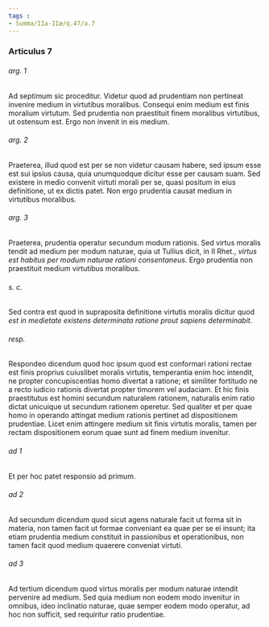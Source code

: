 ```yaml
---
tags : 
- Summa/IIa-IIæ/q.47/a.7
---
```


### Articulus 7

###### arg. 1
Ad septimum sic proceditur. Videtur quod ad prudentiam non pertineat invenire medium in virtutibus moralibus. Consequi enim medium est finis moralium virtutum. Sed prudentia non praestituit finem moralibus virtutibus, ut ostensum est. Ergo non invenit in eis medium.

###### arg. 2
Praeterea, illud quod est per se non videtur causam habere, sed ipsum esse est sui ipsius causa, quia unumquodque dicitur esse per causam suam. Sed existere in medio convenit virtuti morali per se, quasi positum in eius definitione, ut ex dictis patet. Non ergo prudentia causat medium in virtutibus moralibus.

###### arg. 3
Praeterea, prudentia operatur secundum modum rationis. Sed virtus moralis tendit ad medium per modum naturae, quia ut Tullius dicit, in II Rhet., *virtus est habitus per modum naturae rationi consentaneus*. Ergo prudentia non praestituit medium virtutibus moralibus.

###### s. c.
Sed contra est quod in supraposita definitione virtutis moralis dicitur quod *est in medietate existens determinata ratione prout sapiens determinabit*.

###### resp.
Respondeo dicendum quod hoc ipsum quod est conformari rationi rectae est finis proprius cuiuslibet moralis virtutis, temperantia enim hoc intendit, ne propter concupiscentias homo divertat a ratione; et similiter fortitudo ne a recto iudicio rationis divertat propter timorem vel audaciam. Et hic finis praestitutus est homini secundum naturalem rationem, naturalis enim ratio dictat unicuique ut secundum rationem operetur. Sed qualiter et per quae homo in operando attingat medium rationis pertinet ad dispositionem prudentiae. Licet enim attingere medium sit finis virtutis moralis, tamen per rectam dispositionem eorum quae sunt ad finem medium invenitur.

###### ad 1
Et per hoc patet responsio ad primum.

###### ad 2
Ad secundum dicendum quod sicut agens naturale facit ut forma sit in materia, non tamen facit ut formae conveniant ea quae per se ei insunt; ita etiam prudentia medium constituit in passionibus et operationibus, non tamen facit quod medium quaerere conveniat virtuti.

###### ad 3
Ad tertium dicendum quod virtus moralis per modum naturae intendit pervenire ad medium. Sed quia medium non eodem modo invenitur in omnibus, ideo inclinatio naturae, quae semper eodem modo operatur, ad hoc non sufficit, sed requiritur ratio prudentiae.

